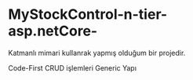 # MyStockControl-n-tier-asp.netCore-

Katmanlı mimari kullanrak yapmış olduğum bir projedir.

Code-First
CRUD işlemleri
Generic Yapı
